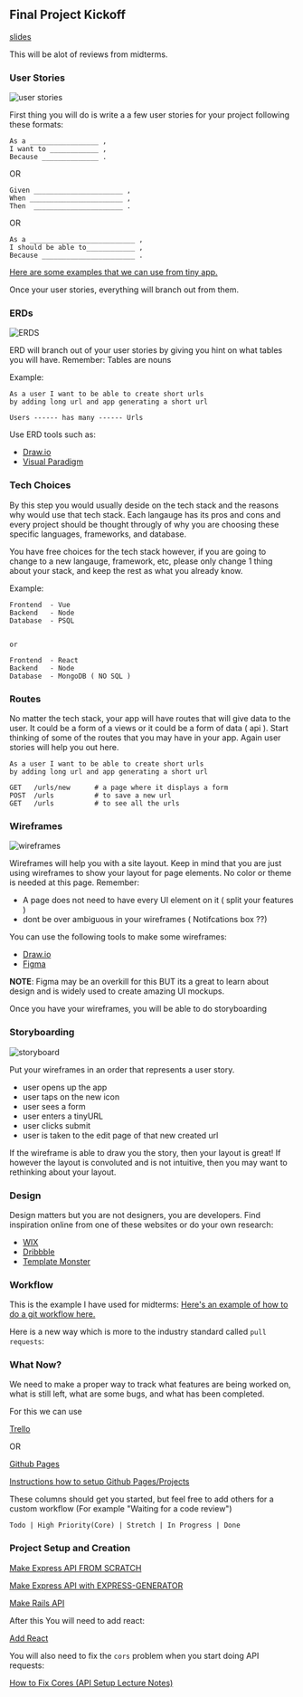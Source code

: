 ## Final Project Kickoff

[slides](https://docs.google.com/presentation/d/13LWoqYw_8lR6yXfW6-qUjCsn3DRt4a3Hjq1Xkd8iz9k/)

This will be alot of reviews from midterms.

### User Stories

![user stories](https://cdn.tiempodev.com/wp-content/uploads/2020/07/21110014/writing-a-good-user-story-01.jpg)

First thing you will do is write a a few user stories for your project following these formats:

```
As a _________________ ,
I want to ____________ ,
Because ______________ . 
```

OR

```
Given ______________________ ,
When _______________________ ,
Then  ______________________ .
```

OR

```
As a __________________________ ,
I should be able to____________ ,
Because _______________________ .
```

[Here are some examples that we can use from tiny app.](https://github.com/vasiliy-klimkin/lhl-lectures/blob/master/w05d05-Midterm-KickOff/example-user-stories.md)

Once your user stories, everything will branch out from them.


### ERDs

![ERDS](https://www.guru99.com/images/1/100518_0621_ERDiagramTu1.png)

ERD will branch out of your user stories by giving you hint 
on what tables you will have. Remember: Tables are nouns

Example:

```
As a user I want to be able to create short urls
by adding long url and app generating a short url
```

```
Users ------ has many ------ Urls
```

Use ERD tools such as:

- [Draw.io](https://app.diagrams.net/)
- [Visual Paradigm](https://online.visual-paradigm.com/diagrams/solutions/free-erd-tool/)


### Tech Choices

By this step you would usually deside on the tech stack and the reasons why
would use that tech stack. Each langauge has its pros and cons and every project
should be thought througly of why you are choosing these specific languages, frameworks,
and database. 

You have free choices for the tech stack however, if you are going to change to a new 
langauge, framework, etc, please only change 1 thing about your stack, and keep the rest
as what you already know.

Example: 

```
Frontend  - Vue
Backend   - Node
Database  - PSQL


or 

Frontend  - React
Backend   - Node
Database  - MongoDB ( NO SQL )
```


### Routes 

No matter the tech stack, your app will have routes that will give data to the user. 
It could be a form of a views or it could be a form of data ( api ). Start thinking 
of some of the routes that you may have in your app. Again user stories will help you 
out here.

```
As a user I want to be able to create short urls
by adding long url and app generating a short url
```

```
GET   /urls/new      # a page where it displays a form
POST  /urls          # to save a new url
GET   /urls          # to see all the urls    
```

### Wireframes

![wireframes](https://cdn-images.visual-paradigm.com/handbooks/agile-handbook/wireframe/01-youtube-wireframe-example.png)

Wireframes will help you with a site layout. Keep in mind that you are just using wireframes
to show your layout for page elements. No color or theme is needed at this page. Remember: 

- A page does not need to have every UI element on it ( split your features )
- dont be over ambiguous in your wireframes ( Notifcations box ??)

You can use the following tools to make some wireframes:

 - [Draw.io](https://app.diagrams.net/)
 - [Figma](https://www.figma.com/)

 __NOTE__: Figma may be an overkill for this BUT its a great to learn about design and is widely 
 used to create amazing UI mockups.

Once you have your wireframes, you will be able to do storyboarding

### Storyboarding

![storyboard](https://image.slidesharecdn.com/app-storyboard-120726105231-phpapp02/95/app-storyboard-1-728.jpg?cb=1343299984)

Put your wireframes in an order that represents a user story.

- user opens up the app
- user taps on the new icon
- user sees a form 
- user enters a tinyURL
- user clicks submit
- user is taken to the edit page of that new created url

If the wireframe is able to draw you the story, then your layout is great!
If however the layout is convoluted and is not intuitive, then you may want to 
rethinking about your layout.

### Design 

Design matters but you are not designers, you are developers.
Find inspiration online from one of these websites or do your own research:


 - [WIX](https://www.wix.com/website/templates)
 - [Dribbble](https://dribbble.com/)
 - [Template Monster](https://www.templatemonster.com/)

### Workflow 

This is the example I have used for midterms: 
[Here's an example of how to do a git workflow here.](https://github.com/vasiliy-klimkin/lhl-lectures/blob/master/w05d05-Midterm-KickOff/git-workflow.md)

Here is a new way which is more to the industry standard called `pull requests`: 

### What Now?

We need to make a proper way to track what features are being worked on, what is still left, 
what are some bugs, and what has been completed.

For this we can use 

[Trello](https://trello.com/en)

OR

[Github Pages](https://github.com/vasiliy-klimkin/midterm-demo/projects/1)

[Instructions how to setup Github Pages/Projects](https://github.com/vasiliy-klimkin/lhl-lectures/blob/master/w05d05-Midterm-KickOff/setup-github-project.md)

These columns should get you started, but feel free to add others 
for a custom workflow (For example "Waiting for a code review")

```
Todo | High Priority(Core) | Stretch | In Progress | Done 
```
### Project Setup and Creation

[Make Express API FROM SCRATCH ](https://github.com/cpt-waffle/lhl-lectures/tree/master/w10d04-Final-Project-Kickoff/manual-setup-nodejs)

[Make Express API with EXPRESS-GENERATOR ](https://github.com/cpt-waffle/lhl-lectures/tree/master/w10d04-Final-Project-Kickoff/express-generator-setup)

[Make Rails API ](https://github.com/cpt-waffle/lhl-lectures/tree/master/w10d04-Final-Project-Kickoff/rails-api)

After this You will need to add react:

[Add React ](https://github.com/cpt-waffle/lhl-lectures/tree/master/w10d04-Final-Project-Kickoff/add-react)


You will also need to fix the `cors` problem when you start doing API requests:

[How to Fix Cores (API Setup Lecture Notes)](https://github.com/cpt-waffle/lhl-lectures/tree/master/w10d02-API-Setup)